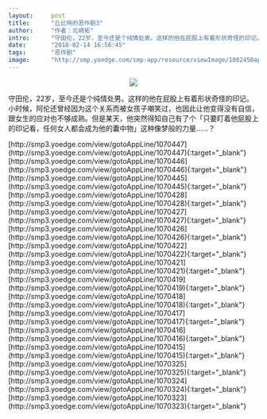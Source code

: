 ```yaml
---
layout:     post
title:      "丘比特的恶作剧3"
author:     "作者：北崎拓"
intro:      "守田伦，22岁，至今还是个纯情处男。这样的他在屁股上有着形状奇怪的印记。小时候，阿伦还曾经因为这个关系而被女孩子嘲笑过，也因此让他变得没有自信，跟女生的应对也不够成熟。但是某天，他突然得知自己有了个「只要盯着他屁股上的印记看，任何女人都会成为他的囊中物」这种像梦般的力量……？"
date:       "2018-02-14 16:56:45"
tags:       "恶作剧"
image:      "http://smp.yoedge.com/smp-app/resource/viewImage/1002450appline.png"
---
```

<div style="text-align: center">
<p><img src="http://smp.yoedge.com/smp-app/resource/viewImage/1002450appline.png"/></p>
</div>
<p class="post-meta">
<span>守田伦，22岁，至今还是个纯情处男。这样的他在屁股上有着形状奇怪的印记。小时候，阿伦还曾经因为这个关系而被女孩子嘲笑过，也因此让他变得没有自信，跟女生的应对也不够成熟。但是某天，他突然得知自己有了个「只要盯着他屁股上的印记看，任何女人都会成为他的囊中物」这种像梦般的力量……？</span>
</p>
[http://smp3.yoedge.com/view/gotoAppLine/1070447](http://smp3.yoedge.com/view/gotoAppLine/1070447){:target="_blank"}
[http://smp3.yoedge.com/view/gotoAppLine/1070446](http://smp3.yoedge.com/view/gotoAppLine/1070446){:target="_blank"}
[http://smp3.yoedge.com/view/gotoAppLine/1070445](http://smp3.yoedge.com/view/gotoAppLine/1070445){:target="_blank"}
[http://smp3.yoedge.com/view/gotoAppLine/1070428](http://smp3.yoedge.com/view/gotoAppLine/1070428){:target="_blank"}
[http://smp3.yoedge.com/view/gotoAppLine/1070427](http://smp3.yoedge.com/view/gotoAppLine/1070427){:target="_blank"}
[http://smp3.yoedge.com/view/gotoAppLine/1070426](http://smp3.yoedge.com/view/gotoAppLine/1070426){:target="_blank"}
[http://smp3.yoedge.com/view/gotoAppLine/1070422](http://smp3.yoedge.com/view/gotoAppLine/1070422){:target="_blank"}
[http://smp3.yoedge.com/view/gotoAppLine/1070421](http://smp3.yoedge.com/view/gotoAppLine/1070421){:target="_blank"}
[http://smp3.yoedge.com/view/gotoAppLine/1070419](http://smp3.yoedge.com/view/gotoAppLine/1070419){:target="_blank"}
[http://smp3.yoedge.com/view/gotoAppLine/1070418](http://smp3.yoedge.com/view/gotoAppLine/1070418){:target="_blank"}
[http://smp3.yoedge.com/view/gotoAppLine/1070417](http://smp3.yoedge.com/view/gotoAppLine/1070417){:target="_blank"}
[http://smp3.yoedge.com/view/gotoAppLine/1070416](http://smp3.yoedge.com/view/gotoAppLine/1070416){:target="_blank"}
[http://smp3.yoedge.com/view/gotoAppLine/1070415](http://smp3.yoedge.com/view/gotoAppLine/1070415){:target="_blank"}
[http://smp3.yoedge.com/view/gotoAppLine/1070325](http://smp3.yoedge.com/view/gotoAppLine/1070325){:target="_blank"}
[http://smp3.yoedge.com/view/gotoAppLine/1070324](http://smp3.yoedge.com/view/gotoAppLine/1070324){:target="_blank"}
[http://smp3.yoedge.com/view/gotoAppLine/1070323](http://smp3.yoedge.com/view/gotoAppLine/1070323){:target="_blank"}


